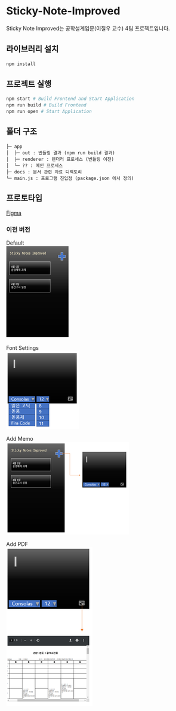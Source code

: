 # Sticky-Note-Improved
Sticky Note Improved는 공학설계입문(이칠우 교수) 4팀 프로젝트입니다.

## 라이브러리 설치
```bash
npm install
```

## 프로젝트 실행
```bash
npm start # Build Frontend and Start Application
npm run build # Build Frontend
npm run open # Start Application
```

## 폴더 구조
```
├─ app
│  ├─ out : 번들링 결과 (npm run build 결과)
│  ├─ renderer : 렌더러 프로세스 (번들링 이전)
│  └─ ?? : 메인 프로세스
├─ docs : 문서 관련 자료 디렉토리
└─ main.js : 프로그램 진입점 (package.json 에서 정의)
```

## 프로토타입
[Figma](https://www.figma.com/proto/5ZyfEqvnN36g2hPs7rle0u/Advanced-Sticky-Note?node-id=1%3A2&scaling=min-zoom&page-id=0%3A1)

### 이전 버전
Default  
![default](./docs/assets/README.md/default.png)  

Font Settings  
![font](./docs/assets/README.md/font.png)  

Add Memo   
![add-memo](./docs/assets/README.md/add-memo.png)  

Add PDF  
![add-pdf](./docs/assets/README.md/add-pdf.png)  